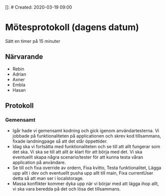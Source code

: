 []: # Created: 2020-03-19 09:00

# Mötesprotokoll (dagens datum)

Sätt en timer på 15 minuter

## Närvarande

- Rebin
- Adrian
- Axner
- Embla
- Hasan

## Protokoll

### Gemensamt

- Igår hade vi gemensamt kodning och gick igenom användartesterna. Vi jobbade på funktionaliteten på applicationen och skrev kod tillsammans, fixade landningpage så att det står öppettider.
- Idag ska vi fortsätta med funktionaliteten och se till att allt fungerar som det ska. Vi ska se till att allt är klart för att börja med det. Vi ska eventuellt skapa några scenario/tester för att kunna testa våran application på användare.
- Se till och fixa override av ordern, Fixa kvitto, Testa funktionalitet, Lägga upp allt i dev och eventuellt pusha upp allt till main, Fixa currentUser detta så att man ser i localstorage.
- Massa konflikter kommer dyka upp när vi börjar med att lägga ihop allt, vi ska vara beredda på det och lösa det tillsammans.
